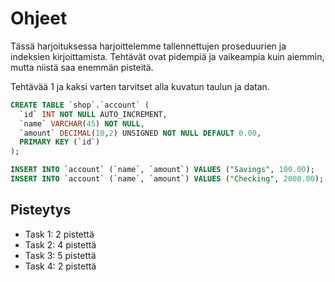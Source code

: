 # Ohjeet
Tässä harjoituksessa harjoittelemme tallennettujen proseduurien ja indeksien kirjoittamista. Tehtävät ovat pidempiä ja vaikeampia
kuin aiemmin, mutta niistä saa enemmän pisteitä.

Tehtävää 1 ja kaksi varten tarvitset alla kuvatun taulun ja datan.

```sql
CREATE TABLE `shop`.`account` (
  `id` INT NOT NULL AUTO_INCREMENT,
  `name` VARCHAR(45) NOT NULL,
  `amount` DECIMAL(10,2) UNSIGNED NOT NULL DEFAULT 0.00,
  PRIMARY KEY (`id`)
);

INSERT INTO `account` (`name`, `amount`) VALUES ("Savings", 100.00);
INSERT INTO `account` (`name`, `amount`) VALUES ("Checking", 2000.00);
```

## Pisteytys
* Task 1: 2 pistettä
* Task 2: 4 pistettä
* Task 3: 5 pistettä
* Task 4: 2 pistettä